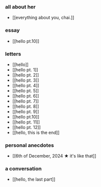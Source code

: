 ### all about her
- [[everything about you, chai.]] 
### essay
- [[hello pt.10]] 
### letters
- [[hello]]
- [[hello pt. 1]]
- [[hello pt. 2]]
- [[hello pt. 3]]
- [[hello pt. 4]]
- [[hello pt. 5]]
- [[hello pt. 6]]
- [[hello pt. 7]]
- [[hello pt. 8]]
- [[hello pt. 9]]
- [[hello pt.10]]
- [[hello pt. 11]]
- [[hello pt. 12]]
- [[hello, this is the end]]
### personal anecdotes
- [[6th of December, 2024 ★ it's like that]]
### a conversation 
- [[hello, the last part]]